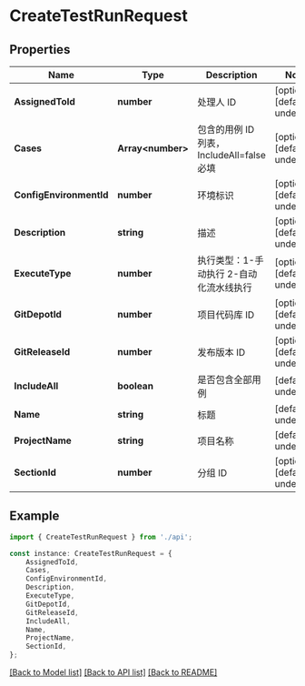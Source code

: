 # CreateTestRunRequest


## Properties

Name | Type | Description | Notes
------------ | ------------- | ------------- | -------------
**AssignedToId** | **number** | 处理人 ID | [optional] [default to undefined]
**Cases** | **Array&lt;number&gt;** | 包含的用例 ID 列表，IncludeAll&#x3D;false 必填 | [optional] [default to undefined]
**ConfigEnvironmentId** | **number** | 环境标识 | [optional] [default to undefined]
**Description** | **string** | 描述 | [optional] [default to undefined]
**ExecuteType** | **number** | 执行类型：1-手动执行 2-自动化流水线执行 | [optional] [default to undefined]
**GitDepotId** | **number** | 项目代码库 ID | [optional] [default to undefined]
**GitReleaseId** | **number** | 发布版本 ID | [optional] [default to undefined]
**IncludeAll** | **boolean** | 是否包含全部用例 | [default to undefined]
**Name** | **string** | 标题 | [default to undefined]
**ProjectName** | **string** | 项目名称 | [default to undefined]
**SectionId** | **number** | 分组 ID | [optional] [default to undefined]

## Example

```typescript
import { CreateTestRunRequest } from './api';

const instance: CreateTestRunRequest = {
    AssignedToId,
    Cases,
    ConfigEnvironmentId,
    Description,
    ExecuteType,
    GitDepotId,
    GitReleaseId,
    IncludeAll,
    Name,
    ProjectName,
    SectionId,
};
```

[[Back to Model list]](../README.md#documentation-for-models) [[Back to API list]](../README.md#documentation-for-api-endpoints) [[Back to README]](../README.md)
